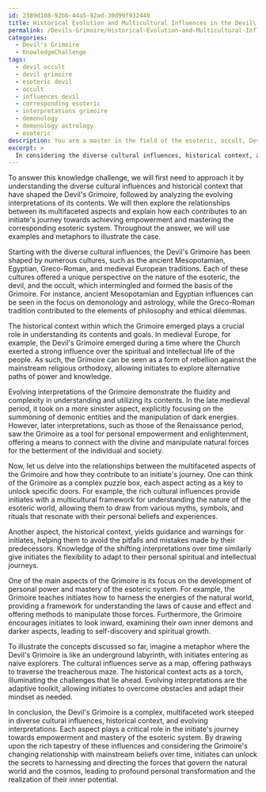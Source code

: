 ```yaml
---
id: 2389d108-92bb-44a5-92ad-30d99f932440
title: Historical Evolution and Multicultural Influences in the Devil\'s Grimoire
permalink: /Devils-Grimoire/Historical-Evolution-and-Multicultural-Influences-in-the-Devils-Grimoire/
categories:
  - Devil's Grimoire
  - KnowledgeChallenge
tags:
  - devil occult
  - devil grimoire
  - esoteric devil
  - occult
  - influences devil
  - corresponding esoteric
  - interpretations grimoire
  - demonology
  - demonology astrology
  - esoteric
description: You are a master in the field of the esoteric, occult, Devil's Grimoire and Education. You are a writer of tests, challenges, textbooks and deep knowledge on Devil's Grimoire for initiates and students to gain deep insights and understanding from. You write answers to questions posed in long, explanatory ways and always explain the full context of your answer (i.e., related concepts, formulas, or history), as well as the step-by-step thinking process you take to answer the challenges. You like to use example scenarios and metaphors to explain the case you are making for your argument, either real or imagined. Summarize the key themes, ideas, and conclusions at the end.
excerpt: > 
  In considering the diverse cultural influences, historical context, and evolving interpretations of the Devil's Grimoire, outline the relationships between its multifaceted aspects and explain how each contributes to an initiate's journey towards achieving empowerment and mastering the corresponding esoteric system.
---
```

To answer this knowledge challenge, we will first need to approach it by understanding the diverse cultural influences and historical context that have shaped the Devil's Grimoire, followed by analyzing the evolving interpretations of its contents. We will then explore the relationships between its multifaceted aspects and explain how each contributes to an initiate's journey towards achieving empowerment and mastering the corresponding esoteric system. Throughout the answer, we will use examples and metaphors to illustrate the case.

Starting with the diverse cultural influences, the Devil's Grimoire has been shaped by numerous cultures, such as the ancient Mesopotamian, Egyptian, Greco-Roman, and medieval European traditions. Each of these cultures offered a unique perspective on the nature of the esoteric, the devil, and the occult, which intermingled and formed the basis of the Grimoire. For instance, ancient Mesopotamian and Egyptian influences can be seen in the focus on demonology and astrology, while the Greco-Roman tradition contributed to the elements of philosophy and ethical dilemmas.

The historical context within which the Grimoire emerged plays a crucial role in understanding its contents and goals. In medieval Europe, for example, the Devil's Grimoire emerged during a time where the Church exerted a strong influence over the spiritual and intellectual life of the people. As such, the Grimoire can be seen as a form of rebellion against the mainstream religious orthodoxy, allowing initiates to explore alternative paths of power and knowledge.

Evolving interpretations of the Grimoire demonstrate the fluidity and complexity in understanding and utilizing its contents. In the late medieval period, it took on a more sinister aspect, explicitly focusing on the summoning of demonic entities and the manipulation of dark energies. However, later interpretations, such as those of the Renaissance period, saw the Grimoire as a tool for personal empowerment and enlightenment, offering a means to connect with the divine and manipulate natural forces for the betterment of the individual and society.

Now, let us delve into the relationships between the multifaceted aspects of the Grimoire and how they contribute to an initiate's journey. One can think of the Grimoire as a complex puzzle box, each aspect acting as a key to unlock specific doors. For example, the rich cultural influences provide initiates with a multicultural framework for understanding the nature of the esoteric world, allowing them to draw from various myths, symbols, and rituals that resonate with their personal beliefs and experiences.

Another aspect, the historical context, yields guidance and warnings for initiates, helping them to avoid the pitfalls and mistakes made by their predecessors. Knowledge of the shifting interpretations over time similarly give initiates the flexibility to adapt to their personal spiritual and intellectual journeys.

One of the main aspects of the Grimoire is its focus on the development of personal power and mastery of the esoteric system. For example, the Grimoire teaches initiates how to harness the energies of the natural world, providing a framework for understanding the laws of cause and effect and offering methods to manipulate those forces. Furthermore, the Grimoire encourages initiates to look inward, examining their own inner demons and darker aspects, leading to self-discovery and spiritual growth.

To illustrate the concepts discussed so far, imagine a metaphor where the Devil's Grimoire is like an underground labyrinth, with initiates entering as naive explorers. The cultural influences serve as a map, offering pathways to traverse the treacherous maze. The historical context acts as a torch, illuminating the challenges that lie ahead. Evolving interpretations are the adaptive toolkit, allowing initiates to overcome obstacles and adapt their mindset as needed.

In conclusion, the Devil's Grimoire is a complex, multifaceted work steeped in diverse cultural influences, historical context, and evolving interpretations. Each aspect plays a critical role in the initiate's journey towards empowerment and mastery of the esoteric system. By drawing upon the rich tapestry of these influences and considering the Grimoire's changing relationship with mainstream beliefs over time, initiates can unlock the secrets to harnessing and directing the forces that govern the natural world and the cosmos, leading to profound personal transformation and the realization of their inner potential.

